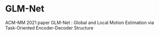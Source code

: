 # GLM-Net
ACM-MM 2021 paper GLM-Net : Global and Local Motion Estimation via Task-Oriented Encoder-Decoder Structure
